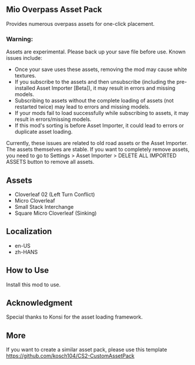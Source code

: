 ## Mio Overpass Asset Pack
Provides numerous overpass assets for one-click placement.

### Warning:
Assets are experimental. Please back up your save file before use. Known issues include:
- Once your save uses these assets, removing the mod may cause white textures.
- If you subscribe to the assets and then unsubscribe (including the pre-installed Asset Importer [Beta]), it may result in errors and missing models.
- Subscribing to assets without the complete loading of assets (not restarted twice) may lead to errors and missing models.
- If your mods fail to load successfully while subscribing to assets, it may result in errors/missing models.
- If this mod's sorting is before Asset Importer, it could lead to errors or duplicate asset loading.

Currently, these issues are related to old road assets or the Asset Importer. The assets themselves are stable.
If you want to completely remove assets, you need to go to Settings > Asset Importer > DELETE ALL IMPORTED ASSETS button to remove all assets.

## Assets

- Cloverleaf 02 (Left Turn Conflict)
- Micro Cloverleaf
- Small Stack Interchange
- Square Micro Cloverleaf (Sinking)

## Localization
- en-US
- zh-HANS

## How to Use
Install this mod to use.

## Acknowledgment
Special thanks to Konsi for the asset loading framework.

## More
If you want to create a similar asset pack, please use this template
https://github.com/kosch104/CS2-CustomAssetPack